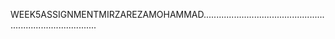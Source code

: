 WEEK5ASSIGNMENTMIRZAREZAMOHAMMAD..................................................................................
